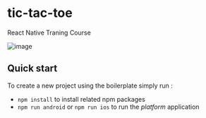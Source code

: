 # tic-tac-toe
React Native Traning Course

![image](https://user-images.githubusercontent.com/104899842/197448634-e82c1fb2-8996-4efe-93ca-e7fe6eb72a27.png)


## Quick start

To create a new project using the boilerplate simply run :

- `npm install` to install related npm packages
- `npm run android` or `npm run ios` to run the *platform* application 
